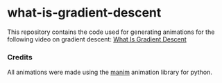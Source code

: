 # what-is-gradient-descent
This repository contains the code used for generating animations for the following video on gradient descent: [What Is Gradient Descent](https://youtu.be/gj4g7CzDzJE)


### Credits
All animations were made using the [manim](https://github.com/ManimCommunity/manim/) animation library for python.
